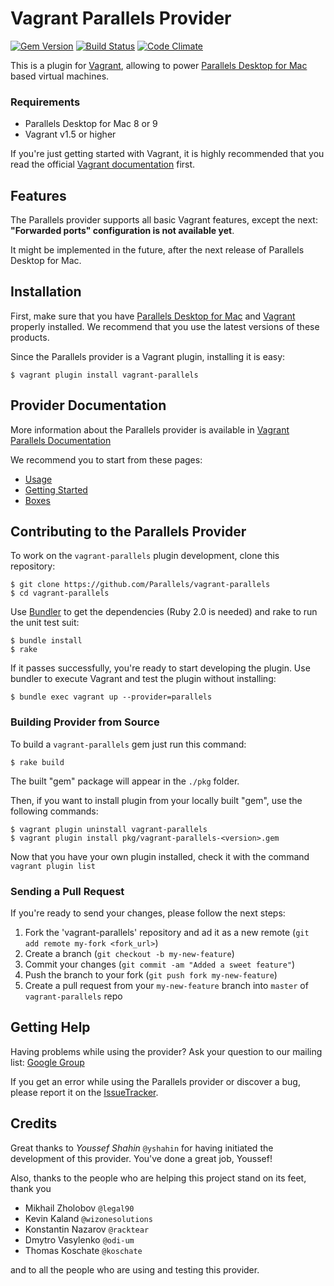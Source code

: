 # Vagrant Parallels Provider
[![Gem Version](https://badge.fury.io/rb/vagrant-parallels.png)](http://badge.fury.io/rb/vagrant-parallels)
[![Build Status](https://travis-ci.org/Parallels/vagrant-parallels.png?branch=master)](https://travis-ci.org/Parallels/vagrant-parallels)
[![Code Climate](https://codeclimate.com/github/Parallels/vagrant-parallels.png)](https://codeclimate.com/github/Parallels/vagrant-parallels)

This is a plugin for [Vagrant](http://www.vagrantup.com),
allowing to power [Parallels Desktop for Mac](http://www.parallels.com/downloads/desktop/)
based virtual machines.

### Requirements
- Parallels Desktop for Mac 8 or 9
- Vagrant v1.5 or higher

If you're just getting started with Vagrant, it is highly recommended that you
read the official [Vagrant documentation](http://docs.vagrantup.com/v2/) first.

## Features
The Parallels provider supports all basic Vagrant features, except the next:
**"Forwarded ports" configuration is not available yet**.

It might be implemented in the future, after the next release of Parallels
Desktop for Mac.

## Installation
First, make sure that you have [Parallels Desktop for Mac](http://www.parallels.com/products/desktop/)
and [Vagrant](http://www.vagrantup.com/downloads) properly installed.
We recommend that you use the latest versions of these products.

Since the Parallels provider is a Vagrant plugin, installing it is easy:

```
$ vagrant plugin install vagrant-parallels
```

## Provider Documentation

More information about the Parallels provider is available in
[Vagrant Parallels Documentation](http://parallels.github.io/vagrant-parallels/docs/)

We recommend you to start from these pages:
* [Usage](http://parallels.github.io/vagrant-parallels/docs/usage.html)
* [Getting Started](http://parallels.github.io/vagrant-parallels/docs/getting-started.html)
* [Boxes](http://parallels.github.io/vagrant-parallels/docs/boxes/index.html)

## Contributing to the Parallels Provider

To work on the `vagrant-parallels` plugin development, clone this repository:

```
$ git clone https://github.com/Parallels/vagrant-parallels
$ cd vagrant-parallels
```

Use [Bundler](http://bundler.io/) to get the dependencies (Ruby 2.0 is needed)
and rake to run the unit test suit:

```
$ bundle install
$ rake
```

If it passes successfully, you're ready to start developing the plugin. Use
bundler to execute Vagrant and test the plugin without installing:

```
$ bundle exec vagrant up --provider=parallels
```

### Building Provider from Source
To build a `vagrant-parallels` gem just run this command:

```
$ rake build
```

The built "gem" package will appear in the `./pkg` folder.

Then, if you want to install plugin from your locally built "gem", use the
following commands:

```
$ vagrant plugin uninstall vagrant-parallels
$ vagrant plugin install pkg/vagrant-parallels-<version>.gem
```

Now that you have your own plugin installed, check it with the command
`vagrant plugin list`

### Sending a Pull Request
If you're ready to send your changes, please follow the next steps:

1. Fork the 'vagrant-parallels' repository and ad it as a new remote (`git add
remote my-fork <fork_url>`)
2. Create a branch (`git checkout -b my-new-feature`)
3. Commit your changes (`git commit -am "Added a sweet feature"`)
4. Push the branch to your fork (`git push fork my-new-feature`)
5. Create a pull request from your `my-new-feature` branch into `master` of
`vagrant-parallels` repo

## Getting Help
Having problems while using the provider? Ask your question to our mailing list:
[Google Group](https://groups.google.com/group/vagrant-parallels)

If you get an error while using the Parallels provider or discover a bug,
please report it on the [IssueTracker](https://github.com/Parallels/vagrant-parallels).

## Credits
Great thanks to *Youssef Shahin* `@yshahin` for having initiated the development
of this provider. You've done a great job, Youssef!

Also, thanks to the people who are helping this project stand on its feet, thank you

* Mikhail Zholobov `@legal90`
* Kevin Kaland `@wizonesolutions`
* Konstantin Nazarov `@racktear`
* Dmytro Vasylenko `@odi-um`
* Thomas Koschate `@koschate`

and to all the people who are using and testing this provider.

